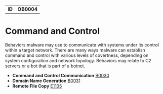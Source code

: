 |||
|---|---|
|**ID**|**OB0004**|


# Command and Control
Behaviors malware may use to communicate with systems under its control within a target network. There are many ways malware can establish command and control with various levels of covertness, depending on system configuration and network topology. Behaviors may relate to C2 servers or a bot that is part of a botnet.

* **Command and Control Communication** [B0030](../command-and-control/command-control-comm.md)
* **Domain Name Generation** [B0031](../command-and-control/domain-name-generate.md)
* **Remote File Copy** [E1105](../command-and-control/remote-file-copy.md)

